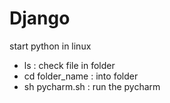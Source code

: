 # Django

start python in linux
- ls : check file in folder
- cd folder_name : into folder
- sh pycharm.sh : run the pycharm

